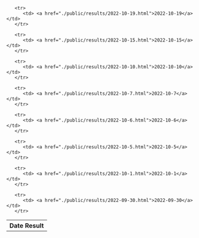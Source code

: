 <html>
 <body>
   <table>
     <tr>
       <th>Date Result</th>
     </tr>
     
       <tr>
          <td> <a href="./public/results/2022-10-19.html">2022-10-19</a></td>
       </tr>  
    
       <tr>
          <td> <a href="./public/results/2022-10-15.html">2022-10-15</a></td>
       </tr>  
    
       <tr>
          <td> <a href="./public/results/2022-10-10.html">2022-10-10</a></td>
       </tr>  
    
       <tr>
          <td> <a href="./public/results/2022-10-7.html">2022-10-7</a></td>
       </tr>  
    
       <tr>
          <td> <a href="./public/results/2022-10-6.html">2022-10-6</a></td>
       </tr>  
    
       <tr>
          <td> <a href="./public/results/2022-10-5.html">2022-10-5</a></td>
       </tr>  
    
       <tr>
          <td> <a href="./public/results/2022-10-1.html">2022-10-1</a></td>
       </tr>  
    
       <tr>
          <td> <a href="./public/results/2022-09-30.html">2022-09-30</a></td>
       </tr>  
    
   </table>
 </body>
</html>
